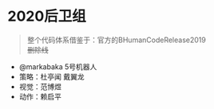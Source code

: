 # 2020后卫组
> 整个代码体系借鉴于：官方的BHumanCodeRelease2019  
> ~~删除线~~
* @markabaka 5号机器人
* 策略：杜亭闻 戴翼龙
* 视觉：范博煜
* 动作：赖启平
